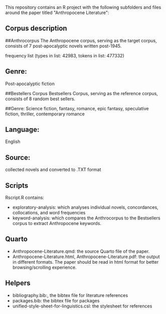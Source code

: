 This repository contains an R project with the following subfolders and files around the paper titled "Anthropocene Literature":

## Corpus description

##Anthrocorpus
The Anthropocene corpus, serving as the target corpus, consists of 7 post-apocalyptic novels written post-1945.

frequency list (types in list: 42983, tokens in list: 477332)

## Genre: 
Post-apocalyptic fiction

##Bestellers Corpus
Bestsellers Corpus, serving as the reference corpus, consists of 8 random best sellers.

##Genre:
Science fiction, fantasy, romance, epic fantasy, speculative fiction, thriller, contemporary romance

## Language: 
English



## Source: 
collected novels and converted to .TXT format

## Scripts
Rscript.R contains:
- exploratory-analysis: which analyses individual novels, concordances, collocations, and word frequencies
- keyword-analysis: which compares the Anthrocorpus to the Bestsellers corpus to extract Anthropocene keywords.



## Quarto
- Anthropocene-Literature.qmd: the source Quarto file of the paper.
- Anthropocene-Literature.html, Anthropocene-Literature.pdf: the output in different formats. The paper should be read in html format for better browsing/scrolling experience.

## Helpers
- bibliography.bib:, the bibtex file for literature references
- packages.bib: the bibtex file for packages
- unified-style-sheet-for-linguistics.csl: the stylesheet for references
